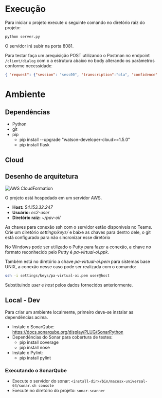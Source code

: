 # Execução
Para iniciar o projeto execute o seguinte comando no diretório raiz do projeto:
```sh
python server.py
```

O servidor irá subir na porta 8081.

Para testar faça um arequisição POST utilizando o Postman no endpoint `/client/dialog` com o a estrutura abaixo no body alterando os parâmetros conforme necessidade:

```json
{ "request": {"session": "sess00", "transcription":"ola", "confidence":0.7 } }
```

# Ambiente

## Dependências
- Python
- git
- pip
    - pip install --upgrade "watson-developer-cloud>=1.5.0"
    - pip install flask

## Cloud

## Desenho de arquitetura
![AWS CloudFormation](https://innersource.accenture.com//projects/PAV-OI/repos/pav-oi/raw/resource/img/pavoi.png)

 
O projeto está hospedado em um servidor AWS.

- **Host:** *54.153.32.247*
- **Usuário:** *ec2-user*
- **Diretório raiz:** *~/pav-oi/*

As chaves para conexão ssh com o servidor estão disponíveis no Teams. Crie um diretório *settings/keys/* e baixe as chaves para dentro dele, o git está configurado para não sincronizar esse diretório

No Windows pode ser utilizado o Putty para fazer a conexão, a chave no formato reconhecido pelo Putty é *pa-virtual-oi.ppk*.

Também está no diretório a chave *pa-virtual-oi.pem* para sistemas base UNIX, a conexão nesse caso pode ser realizada com o comando:
```sh
ssh -i settings/keys/pa-virtual-oi.pem user@host
```
Substituindo *user* e *host* pelos dados fornecidos anteriormente.

## Local - Dev
Para criar um ambiente localmente, primeiro deve-se instalar as dependências acima.

- Instale o SonarQube: https://docs.sonarqube.org/display/PLUG/SonarPython
- Dependências do Sonar para cobertura de testes:
    - pip install coverage
    - pip install nose
- Instale o Pylint:
    - pip install pylint

### Executando o SonarQube
- Execute o servidor do sonar: `<install-dir>/bin/macosx-universal-64/sonar.sh console`
- Execute no diretório do projeto: `sonar-scanner`
